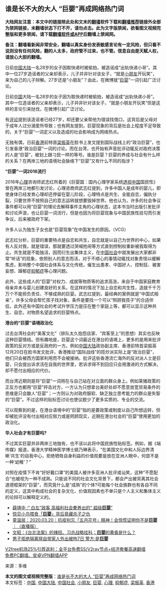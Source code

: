  <h2>谁是长不大的大人 “巨婴”再成网络热门词</h2> <p class="notice"><b>大陆网友注意：本文中的链接除此处和文末的<a href="https://github.com/bannedbook/fanqiang" >翻墙</a>软件下载和<a href="https://github.com/killgcd/justmysocks/blob/master/README.md">翻墙推荐</a>链接外全部为禁网链接，未翻墙状态下打不开，请勿点击。此为文字版禁闻，欲看图文视频完整版和更多禁闻，请下载<a href="https://github.com/bannedbook/fanqiang">翻墙软件或APP</a>后翻墙上禁闻网。</p><p>备注：翻墙看新闻非常安全，翻墙以真实身份发表敏感言论有一定风险，但只看不说则没有任何风险，翻的人太多，政府管不过来，也不管。信息自由是天赋人权，请放心大胆的翻墙。</b></p>  <div class="entry"> <p id="summary">日前<span class='wp_keywordlink_affiliate'><a href="https://www.bannedbook.org/" title="中国" target="_blank">中国</a></span><span class='wp_keywordlink_affiliate'><a href="https://www.bannedbook.org/" title="大陆" target="_blank">大陆</a></span>一名28岁的女子因取快递时被偷拍，被造谣成“出轨快递小哥”。其中一位27岁造谣者的父亲却表示，儿子并非针对该女子，“就是<a href="https://www.bannedbook.org/bnews/tag/%E5%B0%8F%E6%9C%8B%E5%8F%8B/" class="st_tag internal_tag" rel="tag" title="标签 小朋友 下的日志">小朋友</a>开玩笑”，来为自己的儿子辩解。27岁还是“小朋友”？由此，在微博就“<a href="https://www.bannedbook.org/bnews/tag/%E5%B7%A8%E5%A9%B4/" class="st_tag internal_tag" rel="tag" title="标签 巨婴 下的日志">巨婴</a>”一词引起广泛讨论。</p> <p id="conimg">日前<a href="https://www.bannedbook.org/bnews/tag/%E4%B8%AD%E5%9B%BD/" class="st_tag internal_tag" rel="tag" title="标签 中国 下的日志">中国</a>大陆一名28岁的女子因为取快递时被偷拍，被造谣成“出轨快递小哥”。其中一位造谣者的父亲却表示，儿子并非针对该女子，“就是小朋友开玩笑”但是这样的言论引来挞伐，在微博引起广泛讨论。</p> <p>有<span class='wp_keywordlink_affiliate'><a href="https://www.bannedbook.org/bnews/comments/" title="新闻评论" target="_blank">评论</a></span>提到该造谣者已经27岁，却还要父亲帮他为错误找借口，这背后是父母对于成年人过分溺爱所导致；也有网友提到，巨婴现象的背后是社会上程度不足导致的，关于“巨婴”一词定义以及造成的社会影响成为网络热点。</p> <p>无独有偶，日前<a href="https://www.bannedbook.org/bnews/tag/%e9%a6%99%e6%b8%af/" class="st_tag internal_tag" rel="tag" title="标签 香港 下的日志">香港</a>前特首<a href="https://www.bannedbook.org/bnews/tag/%e6%a2%81%e6%8c%af%e8%8b%b1/" class="st_tag internal_tag" rel="tag" title="标签 梁振英 下的日志">梁振英</a>在脸书上发文提到国际战线上的“政治巨婴”，也引发香港“政治巨婴”一词的讨论。而在台湾，也开始有声音批评动辄反对政府决策的人是“巨婴”，被划上跟刁民一样的等号。谁是巨婴？巨婴的养成与社会有什么样的关系？在两岸三地的语境社会脉络下“巨婴”又有什么不同的指涉？</p>  <p><strong>“巨婴”一词2016流行</strong></p> <p>2016年<a href="https://www.bannedbook.org/bnews/tag/%E5%BF%83%E7%90%86/" class="st_tag internal_tag" rel="tag" title="标签 心理 下的日志">心理</a>咨询师武志红所着的《巨婴国：国内心理学家系统<span class='wp_keywordlink'><a href="https://www.bannedbook.org/forum2/topic115.html" title="透视中国" target="_blank">透视中国</a></span>国民性》曾在两岸三地都引发讨论，心理咨商师武志红提到，许多中国人是成年的婴儿，即使身体已经发育心理却还停留在婴儿阶段，心理特点是共生、全能自恋，偏执分裂，只要世界不按照自己的意志运转就想要毁掉世界。他也认为，许多的社会争议事件都可以用“巨婴”的理论去解释事件主角的心理状态，这本书当时出版引发批评和讨论声浪，也让巨婴一词流行，但是也因为将巨婴现象与中国民族性挂勾而引发争议，后来被政府下架。</p> <p>许多人认为独生子女也是“巨婴现象”在中国发生的原因。（VCG）</p> <p>武志红分析，巨婴的重要特点是自恋和共生，自恋就是以自己为世界的中心，如果有人反对我，就是错误，那就要透过哭喊抢闹等方式直到控制权重新被我取得为止。共生就是不能独活，因而衍生出集体主义，在<a href="https://www.bannedbook.org/bnews/tag/%e4%b8%ad%e5%9b%bd%e7%a4%be%e4%bc%9a/" class="st_tag internal_tag" rel="tag" title="标签 中国社会 下的日志">中国社会</a>中就发展出大家都非常“听话”的现象，依照别人的意志而活，对于不顺心的事情动辄找对象责怪以缓解焦虑，影响整个中国社会体系与文化传统，催生出愚孝、中国好人、控制狂、被害妄想、躁郁症<a href="https://www.bannedbook.org/bnews/tag/%e6%8a%91%e9%83%81%e7%97%87/" class="st_tag internal_tag" rel="tag" title="标签 抑郁症 下的日志">抑郁症</a>等心理问题。</p>  <p>此外，这些成人的“巨婴”对权力、成就等物质等的追求高涨，来自于中国家庭教育母亲并未与婴儿创建良好的关系，在这样的情况下加上自恋和共生性，造就千千万万个不能担负责任、不够成熟的巨婴。武志红提到，最经典的案例就是“中国式相亲”，许多父母会帮忙孩子找对象，条件是要找一个可以“照顾我孩子”的合适伴侣，此外还有中国社会的考试升学压力是压在整个家庭上等，都可以显示这种共生、自恋，对物质名望追求的巨婴特点。</p> <p><strong>港台的“巨婴”语境政治化</strong></p> <p>过去台湾社会的“奥客文化”（排队太久抱怨店家、“宾客至上”的思想）其实也反映这种巨婴情结。但有趣地是，巨婴这个词最近在港台的语境上，更多的是用来批评政策的反对方或是反政府的一方。例如<a href="https://www.bannedbook.org/bnews/tag/%e4%b8%ad%e5%9b%bd%e5%a4%a7%e9%99%86/" class="st_tag internal_tag" rel="tag" title="标签 中国大陆 下的日志">中国大陆</a>政协副主席、香港前特首梁振英12月20日在脸书发文批评，香港推动“国际战线”的揽炒派实际上是“政治巨婴”，他们只会被西方国家利用而不会被接纳。批评这些香港流亡海外的反对派人士是巨婴，只会提出诉求活在自我的世界里，若诉求得不到回应只会用激进的方式解决，却不愿付出相应的代价。</p> <p>而台湾近期则是将“巨婴”一词用在与自己站在对立面的群众身上。例如莱猪政策的正反方也都用“巨婴”抨击对方，一方认为只想拿台美好处却不愿意放宽贸易条件的思维是只会酸人“巨婴”；一方则认为对政府服软、缺乏独立思考能力的群众是失智的“巨婴”。不过这样的贴标签讨论也使议题少了更多实质的、专业的交流。</p>  <p>可以观察到的是，在港台语境中的“巨婴”指的是要政策或制度以自己所想运转，但却被批评没有付出相对应努力或是罔顾现实，近期在港台社会的“巨婴”使用更加的政治化。</p> <p><strong>华人社会才有巨婴吗?</strong></p> <p>不过其实巨婴并非两岸三地独有，也不该以此将中国民族性贴标签。例如，据《端传媒》报道，香港大学精神医学博士姚乃琳表示，“在美国文化中和人际边界清晰‘共生’的自我中心，拒绝牺牲自身利益的价值观要是放在亚洲人眼中，何尝不是一种‘幼稚’？”</p> <p>对照在疫情下不肯“好好戴口罩”的美国人被许多亚洲人批评或讪笑，这种“不愿配合”也被视为一种不成熟。只能说不同的社会文化背景下，都会产出被背离其社会道德框架的“巨婴”，而究竟什么是“成熟”的个体?可能每个社会族群也有各自不同的定义，这其中构成社会的复杂文化、价值观因素也不单只是个人主义和集体主义的论辩可以解释定义的。</p>  <ul class='op-related-articles' title='相关阅读'> <li><a href='https://www.bannedbook.org/bnews/comments/20201226/1455152.html' target='_blank'>薛靖中 :“ 白左”政客 高福利社会豢养出的“ 超级<b>巨婴</b>”</a></li> <li><a href='https://www.bannedbook.org/bnews/funmedia/20200701/1353697.html' target='_blank'>惊见小鸟喂食「<b>巨婴</b>」背后竟藏杀子之仇</a></li> <li><a href='https://www.bannedbook.org/bnews/taiwannews/20200320/1297274.html' target='_blank'>童温层：2020.03.20｜抗疫别忘「五月花号」精神！会惊慌证明你不是<b>巨婴</b>｜（直播版）</a></li> <li><a href='https://www.bannedbook.org/bnews/cbnews/20200307/1289634.html' target='_blank'>文昭：《台北法案》的辣招、习总战略挂科；<b>巨婴</b>的黄昏是什么？ </a></li> <li><a href='https://www.bannedbook.org/bnews/baitai/20200209/1273698.html' target='_blank'>男子拒绝隔离擅自带家人外出被拘7日 警方:是<b>巨婴</b></a></li> </ul> <p class="texttj"> <a href="https://www.bannedbook.org/forum23/topic22702.html" target="_blank">V2free机场25%引荐返利：全平台免费SS/V2ray节点+经济套餐高速翻墙</a><br/> <a href="https://github.com/bannedbook/fanqiang/wiki/%E7%A6%81%E9%97%BB%E7%BD%91%E5%AE%89%E5%8D%93%E7%BF%BB%E5%A2%99%E6%96%B0%E9%97%BBAPP" target="_blank">免费PC翻墙、安卓VPN翻墙APP</a></p><p> 来源：多维 </p><a name='sharetosocial'></a>       <div><b>本文的图文或视频完整版</b>：<a href='https://www.bannedbook.org/bnews/comments/20201230/1457809.html'>谁是长不大的大人 “巨婴”再成网络热门词</a></div>  </div><!--END ENTRY--> <div class="postfooter"> <div>本文标签：<a href="https://www.bannedbook.org/bnews/tag/%E4%B8%AD%E5%9B%BD/" rel="tag">中国</a>, <a href="https://www.bannedbook.org/bnews/tag/%e4%b8%ad%e5%9b%bd%e5%a4%a7%e9%99%86/" rel="tag">中国大陆</a>, <a href="https://www.bannedbook.org/bnews/tag/%e4%b8%ad%e5%9b%bd%e7%a4%be%e4%bc%9a/" rel="tag">中国社会</a>, <a href="https://www.bannedbook.org/bnews/tag/%E5%B0%8F%E6%9C%8B%E5%8F%8B/" rel="tag">小朋友</a>, <a href="https://www.bannedbook.org/bnews/tag/%E5%B7%A8%E5%A9%B4/" rel="tag">巨婴</a>, <a href="https://www.bannedbook.org/bnews/tag/%E5%BF%83%E7%90%86/" rel="tag">心理</a>, <a href="https://www.bannedbook.org/bnews/tag/%e6%8a%91%e9%83%81%e7%97%87/" rel="tag">抑郁症</a>, <a href="https://www.bannedbook.org/bnews/tag/%e6%a2%81%e6%8c%af%e8%8b%b1/" rel="tag">梁振英</a>, <a href="https://www.bannedbook.org/bnews/tag/%e9%a6%99%e6%b8%af/" rel="tag">香港</a></div>  </div><!--END POSTFOOTER--> 